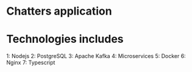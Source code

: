 # Chatters application

# Technologies includes

1: Nodejs
2: PostgreSQL
3: Apache Kafka
4: Microservices
5: Docker
6: Nginx
7: Typescript
